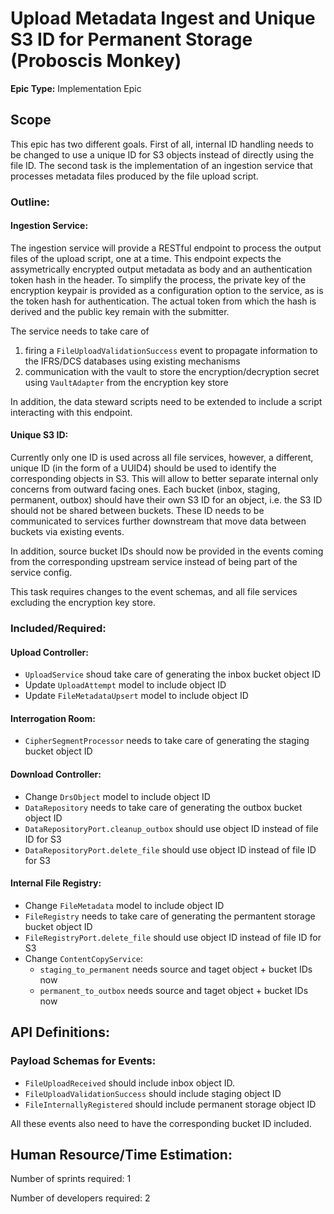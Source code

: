 # Upload Metadata Ingest and Unique S3 ID for Permanent Storage (Proboscis Monkey)
**Epic Type:** Implementation Epic

## Scope

This epic has two different goals.
First of all, internal ID handling needs to be changed to use a unique ID for S3 objects instead of directly using the file ID.
The second task is the implementation of an ingestion service that processes metadata files produced by the file upload script.

### Outline:

#### Ingestion Service:

The ingestion service will provide a RESTful endpoint to process the output files of the upload script, one at a time.
This endpoint expects the assymetrically encrypted output metadata as body and an authentication token hash in the header.
To simplify the process, the private key of the encryption keypair is provided as a configuration option to the service, as is the token hash for authentication.
The actual token from which the hash is derived and the public key remain with the submitter.

The service needs to take care of
 1) firing a `FileUploadValidationSuccess` event to propagate information to the IFRS/DCS databases using existing mechanisms
 2) communication with the vault to store the encryption/decryption secret using `VaultAdapter` from the encryption key store

In addition, the data steward scripts need to be extended to include a script interacting with this endpoint.

#### Unique S3 ID:

Currently only one ID is used across all file services, however, a different, unique ID (in the form of a UUID4) should be used to identify the corresponding objects in S3.
This will allow to better separate internal only concerns from outward facing ones.
Each bucket (inbox, staging, permanent, outbox) should have their own S3 ID for an object, i.e. the S3 ID should not be shared between buckets.
These ID needs to be communicated to services further downstream that move data between buckets via existing events.

In addition, source bucket IDs should now be provided in the events coming from the corresponding upstream service instead of being part of the service config.

This task requires changes to the event schemas, and all file services excluding the encryption key store.

### Included/Required:

#### Upload Controller:

- `UploadService` shoud take care of generating the inbox bucket object ID
- Update `UploadAttempt` model to include object ID
- Update `FileMetadataUpsert` model to include object ID

#### Interrogation Room:

- `CipherSegmentProcessor` needs to take care of generating the staging bucket object ID

#### Download Controller:

- Change `DrsObject` model to include object ID
- `DataRepository` needs to take care of generating the outbox bucket object ID
- `DataRepositoryPort.cleanup_outbox` should use object ID instead of file ID for S3
- `DataRepositoryPort.delete_file` should use object ID instead of file ID for S3

#### Internal File Registry:

- Change `FileMetadata` model to include object ID
- `FileRegistry` needs to take care of generating the permantent storage bucket object ID
- `FileRegistryPort.delete_file` should use object ID instead of file ID for S3
- Change `ContentCopyService`:
  - `staging_to_permanent` needs source and taget object + bucket IDs now
  - `permanent_to_outbox` needs source and taget object + bucket IDs now


## API Definitions:

### Payload Schemas for Events:

- `FileUploadReceived` should include inbox object ID.
- `FileUploadValidationSuccess` should include staging object ID
- `FileInternallyRegistered` should include permanent storage object ID

All these events also need to have the corresponding bucket ID included.
## Human Resource/Time Estimation:

Number of sprints required: 1

Number of developers required: 2
